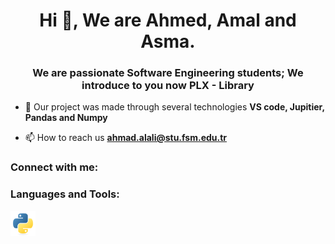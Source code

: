 <h1 align="center">Hi 👋, We are Ahmed, Amal and Asma.</h1>
<h3 align="center">We are passionate Software Engineering students; We introduce to you now PLX - Library</h3>

- 🔭 Our project was made through several technologies **VS code, Jupitier, Pandas and Numpy**

- 📫 How to reach us **ahmad.alali@stu.fsm.edu.tr**

<h3 align="left">Connect with me:</h3>
<p align="left">
</p>

<h3 align="left">Languages and Tools:</h3>
<p align="left"> <a href="https://www.python.org" target="_blank" rel="noreferrer"> <img src="https://raw.githubusercontent.com/devicons/devicon/master/icons/python/python-original.svg" alt="python" width="40" height="40"/> </a> </p>


